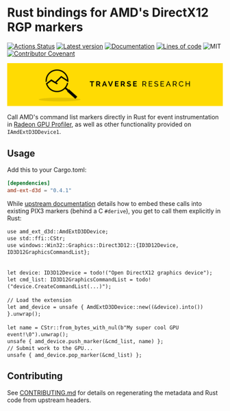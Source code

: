 # Rust bindings for AMD's DirectX12 RGP markers

[![Actions Status](https://github.com/Traverse-Research/amd-ext-d3d-rs/actions/workflows/ci.yml/badge.svg)](https://github.com/Traverse-Research/amd-ext-d3d-rs/actions/workflows/ci.yml)
[![Latest version](https://img.shields.io/crates/v/amd-ext-d3d.svg?logo=rust)](https://crates.io/crates/amd-ext-d3d)
[![Documentation](https://docs.rs/amd-ext-d3d/badge.svg)](https://docs.rs/amd-ext-d3d)
[![Lines of code](https://tokei.rs/b1/github/Traverse-Research/amd-ext-d3d-rs)](https://github.com/Traverse-Research/amd-ext-d3d-rs)
![MIT](https://img.shields.io/badge/license-MIT-blue.svg)
[![Contributor Covenant](https://img.shields.io/badge/contributor%20covenant-v1.4%20adopted-ff69b4.svg)](../master/CODE_OF_CONDUCT.md)

[![Banner](banner.png)](https://traverseresearch.nl)

Call AMD's command list markers directly in Rust for event instrumentation in [Radeon GPU Profiler], as well as other functionality provided on `IAmdExtD3DDevice1`.

## Usage

Add this to your Cargo.toml:

```toml
[dependencies]
amd-ext-d3d = "0.4.1"
```

While [upstream documentation] details how to embed these calls into existing PIX3 markers (behind a C `#derive`), you get to call them explicitly in Rust:

```rust,no_run
use amd_ext_d3d::AmdExtD3DDevice;
use std::ffi::CStr;
use windows::Win32::Graphics::Direct3D12::{ID3D12Device, ID3D12GraphicsCommandList};


let device: ID3D12Device = todo!("Open DirectX12 graphics device");
let cmd_list: ID3D12GraphicsCommandList = todo!("device.CreateCommandList(...)");

// Load the extension
let amd_device = unsafe { AmdExtD3DDevice::new((&device).into()) }.unwrap();

let name = CStr::from_bytes_with_nul(b"My super cool GPU event!\0").unwrap();
unsafe { amd_device.push_marker(&cmd_list, name) };
// Submit work to the GPU...
unsafe { amd_device.pop_marker(&cmd_list) };
```

[Radeon GPU Profiler]: https://gpuopen.com/rgp/
[upstream documentation]: https://gpuopen.com/manuals/rgp_manual/rgp_manual-user_debug_markers/#directx12-user-markers

## Contributing

See [CONTRIBUTING.md](CONTRIBUTING.md) for details on regenerating the metadata and Rust code from upstream headers.
